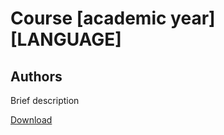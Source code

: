 # Course [academic year][LANGUAGE]

## Authors

Brief description

<!-- Uncomment the line below and replace tex-notes-template with the current repository name: -->
[Download](https://github.com/CompSci-notes-UniPi/tex-notes-template/releases)